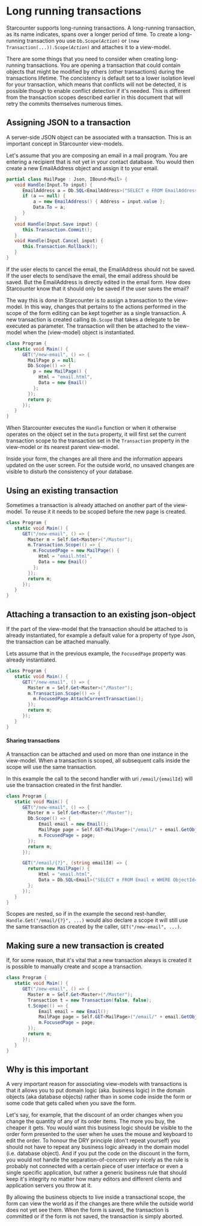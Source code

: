 # Long running transactions

Starcounter supports long-running transactions. A long-running transaction, as its name indicates, spans over a longer period of time. To create a long-running transaction you use <code>Db.Scope(<var>Action</var>)</code> or <code>(new Transaction(...)).Scope(<var>Action</var>)</code> and attaches it to a view-model.

There are some things that you need to consider when creating long-running transactions. You are opening a transaction that could contain objects that might be modified by others (other transactions) during the transactions lifetime. The concistency is default set to a lower isolation level for your transaction, which means that conflicts will not be detected, it is possible though to enable conflict detection if it's needed. This is different from the transaction scopes described earlier in this document that will retry the commits themselves numerous times.

## Assigning JSON to a transaction

A server-side JSON object can be associated with a transaction. This is an important concept in Starcounter view-models.

Let's assume that you are composing an email in a mail program. You are entering a recipient that is not yet in your contact database. You would then create a new EmailAddress object and assign it to your email.

```cs
partial class MailPage : Json, IBound<Mail> {
   void Handle(Input.To input) {
      EmailAddress a = Db.SQL<EmailAddress>("SELECT e FROM EmailAddress e WHERE Address=?", input.value).First;
      if (a == null) {
          a = new EmailAddress() { Address = input.value };
          Data.To = a;
      }
   }
   void Handle(Input.Save input) {
      this.Transaction.Commit();
   }
   void Handle(Input.Cancel input) {
      this.Transaction.Rollback();
   }
}
```

If the user elects to cancel the email, the EmailAddress should not be saved. If the user elects to send/save the email, the email address should be saved. But the EmailAddress is directly edited in the email form. How does Starcounter know that it should only be saved if the user saves the email?

The way this is done in Starcounter is to assign a transaction to the view-model. In this way, changes that pertains to the actions performed in the scope of the form editing can be kept together as a single transaction. A new transaction is created calling `Db.Scope` that takes a delegate to be executed as parameter. The transaction will then be attached to the view-model when the (view-model) object is instantiated.

```cs
class Program {
   static void Main() {
      GET("/new-email", () => {
		MailPage p = null;
		Db.Scope(() => {
	      p = new MailPage() {
            Html = "email.html",
	        Data = new Email()
		  };
        });
        return p;
      });
   }
}
```

When Starcounter executes the `Handle` function or when it otherwise operates on the object set in the `Data` property, it will first set the current transaction scope to the transaction set in the `Transaction` property in the view-model or its nearest parent view-model.

Inside your form, the changes are all there and the information appears updated on the user screen. For the outside world, no unsaved changes are visible to disturb the consistency of your database.

## Using an existing transaction

Sometimes a transaction is already attached on another part of the view-model. To reuse it it needs to be scoped before the new page is created.

```cs
class Program {
   static void Main() {
      GET("/new-email", () => {
		Master m = Self.Get<Master>("/Master");
		m.Transaction.Scope(() => {
	      m.FocusedPage = new MailPage() {
            Html = "email.html",
	        Data = new Email()  
		  };
        });
		return m;
      });
   }
}
```

## Attaching a transaction to an existing json-object

If the part of the view-model that the transaction should be attached to is already instantiated, for example a default value for a property of type Json, the transaction can be attached manually.

Lets assume that in the previous example, the `FocusedPage` property was already instantiated.

```cs
class Program {
   static void Main() {
      GET("/new-email", () => {
		Master m = Self.Get<Master>("/Master");
		m.Transaction.Scope(() => {
	      m.FocusedPage.AttachCurrentTransaction();
        });
		return m;
      });
   }
}
```

#### Sharing transactions

A transaction can be attached and used on more than one instance in the view-model. When a transaction is scoped, all subsequent calls inside the scope will use the same transaction.

In this example the call to the second handler with uri `/email/{emailId}` will use the transaction created in the first handler.

```cs
class Program {
   static void Main() {
	  GET("/new-email", () => {
		Master m = Self.Get<Master>("/Master");
	 	Db.Scope(() => {
			Email email = new Email();
			MailPage page = Self.GET<MailPage>("/email/" + email.GetObjectId());
			m.FocusedPage = page;
		});
		return m;
	  });

      GET("/email/{?}", (string emailId) => {
 		return new MailPage() {
            Html = "email.html",
	        Data = Db.SQL<Email>("SELECT e FROM Email e WHERE ObjectId=?", emailId).First;  
		};
      });
   }
}
```

Scopes are nested, so if in the example the second rest-handler, `Handle.Get("/email/{?}", ...)` would also declare a scope it will still use the same transaction as created by the caller, `GET("/new-email", ...)`.

## Making sure a new transaction is created

If, for some reason, that it's vital that a new transaction always is created it is possible to manually create and scope a transaction.

```cs
class Program {
   static void Main() {
	  GET("/new-email", () => {
		Master m = Self.Get<Master>("/Master");
		Transaction t = new Transaction(false, false);
	 	t.Scope(() => {
			Email email = new Email();
			MailPage page = Self.GET<MailPage>("/email/" + email.GetObjectId());
			m.FocusedPage = page;
		});
		return m;
	  });
   }
}
```

## Why is this important

A very important reason for associating view-models with transactions is that it allows you to put domain logic (aka. business logic) in the domain objects (aka database objects) rather than in some code inside the form or some code that gets called when you save the form.

Let's say, for example, that the discount of an order changes when you change the quantity of any of its order items. The more you buy, the cheaper it gets. You would want this business logic should be visible to the order form presented to the user when he uses the mouse and keyboard to edit the order. To honour the DRY principle (don't repeat yourself) you should not have to repeat any business logic already in the domain model (i.e. database object). And if you put the code on the discount in the form, you would not handle the separation-of-concern very nicely as the rule is probably not connected with a certain piece of user interface or even a single specific application, but rather a generic business rule that should keep it's integrity no matter how many editors and different clients and application servers you throw at it.

By allowing the business objects to live inside a transactional scope, the form can view the world as if the changes are there while the outside world does not yet see them. When the form is saved, the transaction is committed or if the form is not saved, the transaction is simply aborted.
